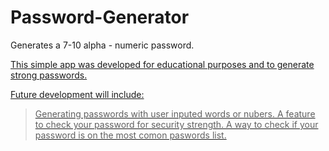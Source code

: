 # Password-Generator

 Generates a 7-10 alpha - numeric password. 

<a href="https://rebecca88oliver.github.io/Pretty-Password/">


This simple app was developed for educational purposes and to generate strong passwords. 

 Future development will include:
 >Generating passwords with user inputed words or nubers. 
 >A feature to check your password for security strength. 
 >A way to check if your password is on the most comon paswords list. 
